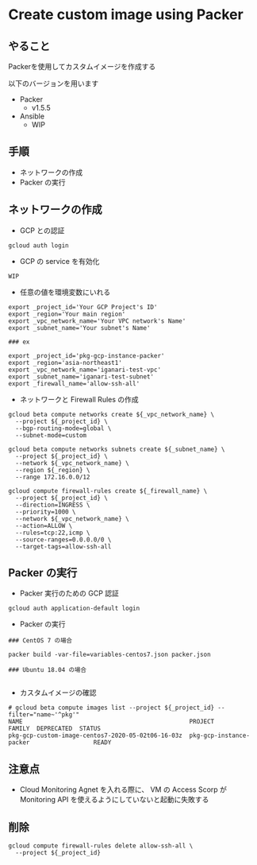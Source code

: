 # Create custom image using Packer

## やること

Packerを使用してカスタムイメージを作成する

以下のバージョンを用います

+ Packer
  + v1.5.5
+ Ansible
  + WIP

## 手順

+ ネットワークの作成
+ Packer の実行

## ネットワークの作成

+ GCP との認証

```
gcloud auth login
```

+ GCP の service を有効化

```
WIP
```

+ 任意の値を環境変数にいれる

```
export _project_id='Your GCP Project's ID'
export _region='Your main region'
export _vpc_network_name='Your VPC network's Name'
export _subnet_name='Your subnet's Name'
```

```
### ex

export _project_id='pkg-gcp-instance-packer'
export _region='asia-northeast1'
export _vpc_network_name='iganari-test-vpc'
export _subnet_name='iganari-test-subnet'
export _firewall_name='allow-ssh-all'
```

+ ネットワークと Firewall Rules の作成

```
gcloud beta compute networks create ${_vpc_network_name} \
  --project ${_project_id} \
  --bgp-routing-mode=global \
  --subnet-mode=custom
```
```
gcloud beta compute networks subnets create ${_subnet_name} \
  --project ${_project_id} \
  --network ${_vpc_network_name} \
  --region ${_region} \
  --range 172.16.0.0/12
```
```
gcloud compute firewall-rules create ${_firewall_name} \
  --project ${_project_id} \
  --direction=INGRESS \
  --priority=1000 \
  --network ${_vpc_network_name} \
  --action=ALLOW \
  --rules=tcp:22,icmp \
  --source-ranges=0.0.0.0/0 \
  --target-tags=allow-ssh-all
```

## Packer の実行

+ Packer 実行のための GCP 認証

```
gcloud auth application-default login
```

+ Packer の実行

```
### CentOS 7 の場合

packer build -var-file=variables-centos7.json packer.json
```
```
### Ubuntu 18.04 の場合


```

+ カスタムイメージの確認

```
# gcloud beta compute images list --project ${_project_id} --filter="name~'^pkg'"
NAME                                               PROJECT              FAMILY  DEPRECATED  STATUS
pkg-gcp-custom-image-centos7-2020-05-02t06-16-03z  pkg-gcp-instance-packer                  READY
```



## 注意点

+ Cloud Monitoring Agnet を入れる際に、 VM の Access Scorp が Monitoring API を使えるようにしていないと起動に失敗する

## 削除

```
gcloud compute firewall-rules delete allow-ssh-all \
  --project ${_project_id}
```

```

```

```

```